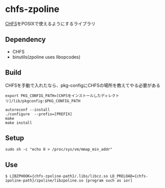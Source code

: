 # chfs-zpoline
[CHFS](https://github.com/otatebe/chfs)をPOSIXで使えるようにするライブラリ

## Dependency
- CHFS
- binutils(zpoline uses libopcodes)
## Build
   CHFSを手動で入れたなら、pkg-configにCHFSの場所を教えてやる必要がある
   ```
   export PKG_CONFIG_PATH=[CHFSをインストールしたディレクトリ]/lib/pkgconfig:$PKG_CONFIG_PATH
   ```

   ```
   autoreconf --install
   ./configure  --prefix=[PREFIX]
   make
   make install
   ```

## Setup
```
sudo sh -c "echo 0 > /proc/sys/vm/mmap_min_addr"
```

## Use
```
$ LIBZPHOOK={chfs-zpoline-path}/.libs/libcz.so LD_PRELOAD={chfs-zpoline-path}/zpoline/libzpoline.so [program such as ior]
```
